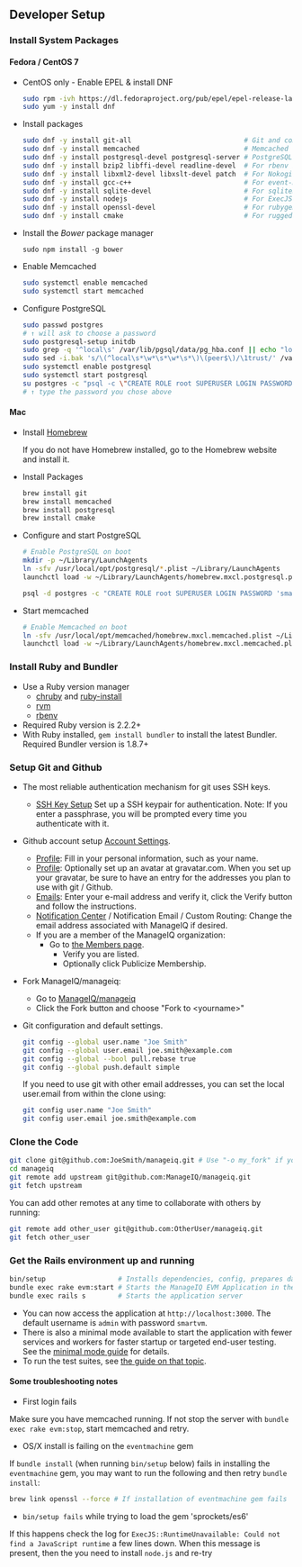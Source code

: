 ## Developer Setup

### Install System Packages

#### Fedora / CentOS 7

* CentOS only - Enable EPEL & install DNF

  ```bash
  sudo rpm -ivh https://dl.fedoraproject.org/pub/epel/epel-release-latest-7.noarch.rpm
  sudo yum -y install dnf
  ```

* Install packages

  ```bash
  sudo dnf -y install git-all                            # Git and components
  sudo dnf -y install memcached                          # Memcached for the session store
  sudo dnf -y install postgresql-devel postgresql-server # PostgreSQL Database server and to build 'pg' Gem
  sudo dnf -y install bzip2 libffi-devel readline-devel  # For rbenv install 2.2.0 (might not be needed with other Ruby setups)
  sudo dnf -y install libxml2-devel libxslt-devel patch  # For Nokogiri Gem
  sudo dnf -y install gcc-c++                            # For event-machine Gem
  sudo dnf -y install sqlite-devel                       # For sqlite3 Gem
  sudo dnf -y install nodejs                             # For ExecJS Gem used by sprockets/es6 Gem
  sudo dnf -y install openssl-devel                      # For rubygems
  sudo dnf -y install cmake                              # For rugged Gem
  ```

* Install the _Bower_ package manager

  ```
  sudo npm install -g bower
  ```

* Enable Memcached

  ```bash
  sudo systemctl enable memcached
  sudo systemctl start memcached
  ```

* Configure PostgreSQL

  ```bash
  sudo passwd postgres
  # ↑ will ask to choose a password
  sudo postgresql-setup initdb
  sudo grep -q '^local\s' /var/lib/pgsql/data/pg_hba.conf || echo "local all all trust" | sudo tee -a /var/lib/pgsql/data/pg_hba.conf
  sudo sed -i.bak 's/\(^local\s*\w*\s*\w*\s*\)\(peer$\)/\1trust/' /var/lib/pgsql/data/pg_hba.conf
  sudo systemctl enable postgresql
  sudo systemctl start postgresql
  su postgres -c "psql -c \"CREATE ROLE root SUPERUSER LOGIN PASSWORD 'smartvm'\""
  # ↑ type the password you chose above
  ```

#### Mac

* Install [Homebrew](http://brew.sh/)

  If you do not have Homebrew installed, go to the Homebrew website and install it.

* Install Packages

  ```bash
  brew install git
  brew install memcached
  brew install postgresql
  brew install cmake
  ```


* Configure and start PostgreSQL

  ```bash
  # Enable PostgreSQL on boot
  mkdir -p ~/Library/LaunchAgents
  ln -sfv /usr/local/opt/postgresql/*.plist ~/Library/LaunchAgents
  launchctl load -w ~/Library/LaunchAgents/homebrew.mxcl.postgresql.plist

  psql -d postgres -c "CREATE ROLE root SUPERUSER LOGIN PASSWORD 'smartvm'"
  ```

* Start memcached

  ```bash
  # Enable Memcached on boot
  ln -sfv /usr/local/opt/memcached/homebrew.mxcl.memcached.plist ~/Library/LaunchAgents
  launchctl load -w ~/Library/LaunchAgents/homebrew.mxcl.memcached.plist
  ```

### Install Ruby and Bundler

* Use a Ruby version manager
  * [chruby](https://github.com/postmodern/chruby) and [ruby-install](https://github.com/postmodern/ruby-install)
  * [rvm](http://rvm.io/)
  * [rbenv](https://github.com/sstephenson/rbenv)
* Required Ruby version is 2.2.2+
* With Ruby installed, `gem install bundler` to install the latest Bundler. Required Bundler version is 1.8.7+

### Setup Git and Github

* The most reliable authentication mechanism for git uses SSH keys.
  * [SSH Key Setup](https://help.github.com/articles/generating-ssh-keys) Set up a SSH keypair for authentication.  Note: If you enter a passphrase, you will be prompted every time you authenticate with it.
* Github account setup [Account Settings](https://github.com/settings).
  * [Profile](https://github.com/settings/profile): Fill in your personal information, such as your name.
  * [Profile](https://github.com/settings/profile): Optionally set up an avatar at gravatar.com.  When you set up your gravatar, be sure to have an entry for the addresses you plan to use with git / Github.
  * [Emails](https://github.com/settings/emails): Enter your e-mail address and verify it, click the Verify button and follow the instructions.
  * [Notification Center](https://github.com/settings/notifications) / Notification Email / Custom Routing: Change the email address associated with ManageIQ if desired.
  * If you are a member of the ManageIQ organization:
    * Go to [the Members page](https://github.com/ManageIQ?tab=members).
      * Verify you are listed.
      * Optionally click Publicize Membership.
* Fork ManageIQ/manageiq:
  * Go to [ManageIQ/manageiq](https://github.com/ManageIQ/manageiq)
  * Click the Fork button and choose "Fork to \<yourname\>"
* Git configuration and default settings.

  ```bash
  git config --global user.name "Joe Smith"
  git config --global user.email joe.smith@example.com
  git config --global --bool pull.rebase true
  git config --global push.default simple
  ```

  If you need to use git with other email addresses, you can set the local user.email from within the clone using:

  ```bash
  git config user.name "Joe Smith"
  git config user.email joe.smith@example.com
  ```

### Clone the Code

```bash
git clone git@github.com:JoeSmith/manageiq.git # Use "-o my_fork" if you don't want the remote to be named origin
cd manageiq
git remote add upstream git@github.com:ManageIQ/manageiq.git
git fetch upstream
```

You can add other remotes at any time to collaborate with others by running:

```bash
git remote add other_user git@github.com:OtherUser/manageiq.git
git fetch other_user
```

### Get the Rails environment up and running

```bash
bin/setup                  # Installs dependencies, config, prepares database, etc
bundle exec rake evm:start # Starts the ManageIQ EVM Application in the background
bundle exec rails s        # Starts the application server
```

* You can now access the application at `http://localhost:3000`. The default username is `admin` with password `smartvm`.
* There is also a minimal mode available to start the application with fewer services and workers for faster startup or
targeted end-user testing. See the [minimal mode guide](developer_setup/minimal_mode.md) for details.
* To run the test suites, see [the guide on that topic](developer_setup/running_test_suites.md).

#### Some troubleshooting notes

* First login fails

Make sure you have memcached running. If not stop the server with `bundle exec rake evm:stop`,
start memcached and retry.

* OS/X install is failing on  the `eventmachine` gem

If `bundle install` (when running `bin/setup` below) fails in installing the `eventmachine` gem,
you may want to run the following and then retry `bundle install`:

  ```bash
  brew link openssl --force # If installation of eventmachine gem fails
  ```

* `bin/setup fails` while trying to load the gem 'sprockets/es6' 

If this happens check the log for
`ExecJS::RuntimeUnavailable: Could not find a JavaScript runtime` a few lines down.
When this message is present, then the you need to install `node.js` and re-try


